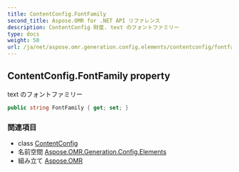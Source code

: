 ```yaml
---
title: ContentConfig.FontFamily
second_title: Aspose.OMR for .NET API リファレンス
description: ContentConfig 財産. text のフォントファミリー
type: docs
weight: 50
url: /ja/net/aspose.omr.generation.config.elements/contentconfig/fontfamily/
---
```

## ContentConfig.FontFamily property

text のフォントファミリー

```csharp
public string FontFamily { get; set; }
```

### 関連項目

* class [ContentConfig](../)
* 名前空間 [Aspose.OMR.Generation.Config.Elements](../../contentconfig/)
* 組み立て [Aspose.OMR](../../../)


